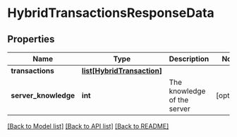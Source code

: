 # HybridTransactionsResponseData

## Properties
Name | Type | Description | Notes
------------ | ------------- | ------------- | -------------
**transactions** | [**list[HybridTransaction]**](HybridTransaction.md) |  | 
**server_knowledge** | **int** | The knowledge of the server | [optional] 

[[Back to Model list]](../README.md#documentation-for-models) [[Back to API list]](../README.md#documentation-for-api-endpoints) [[Back to README]](../README.md)

